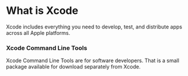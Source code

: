 # What is Xcode

Xcode includes everything you need to develop, test, and distribute apps across all Apple platforms.

### Xcode Command Line Tools
Xcode Command Line Tools are for software developers.
That is a small package available for download separately from Xcode.
